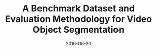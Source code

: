 ---
title: "A Benchmark Dataset and Evaluation Methodology for Video Object Segmentation"
collection: publications
permalink: /publication/davis
date: 2016-06-20
venue: 'CVPR'
city: 'Las Vegas'
state: 'NV'
teaser:
thumbnail: 'davis.png'
authors: "F. Perazzi, J. Pont-Tuset, B. McWilliams, L. Van Gool, M. Gross, A. Sorkine-Hornung"
bibtex: davis.txt
uri: davis.pdf
arxiv:
project: http://davischallenge.org
source: https://github.com/fperazzi/davis
poster: davis-poster.pdf
data:
---